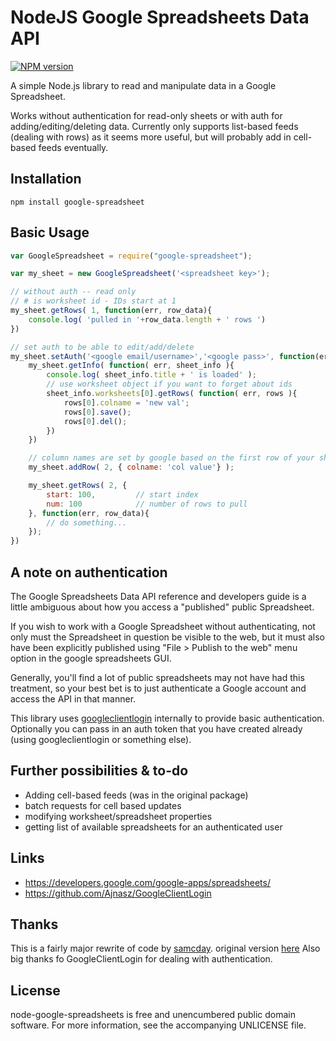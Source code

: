 # NodeJS Google Spreadsheets Data API

[![NPM version](https://badge.fury.io/js/google-spreadsheet.png)](http://badge.fury.io/js/google-spreadsheet)

A simple Node.js library to read and manipulate data in a Google Spreadsheet.

Works without authentication for read-only sheets or with auth for adding/editing/deleting data. Currently only supports list-based feeds (dealing with rows) as it seems more useful, but will probably add in cell-based feeds eventually.


## Installation

```
npm install google-spreadsheet
```


## Basic Usage

``` javascript
var GoogleSpreadsheet = require("google-spreadsheet");

var my_sheet = new GoogleSpreadsheet('<spreadsheet key>');

// without auth -- read only
// # is worksheet id - IDs start at 1
my_sheet.getRows( 1, function(err, row_data){
	console.log( 'pulled in '+row_data.length + ' rows ')
})

// set auth to be able to edit/add/delete
my_sheet.setAuth('<google email/username>','<google pass>', function(err){
	my_sheet.getInfo( function( err, sheet_info ){
		console.log( sheet_info.title + ' is loaded' );
		// use worksheet object if you want to forget about ids
		sheet_info.worksheets[0].getRows( function( err, rows ){
			rows[0].colname = 'new val';
			rows[0].save();
			rows[0].del();
		})
	})

	// column names are set by google based on the first row of your sheet
	my_sheet.addRow( 2, { colname: 'col value'} );

	my_sheet.getRows( 2, {
		start: 100,			// start index
		num: 100			// number of rows to pull
	}, function(err, row_data){
		// do something...
	});
})
```


## A note on authentication

The Google Spreadsheets Data API reference and developers guide is a little ambiguous about how you access a "published" public Spreadsheet.

If you wish to work with a Google Spreadsheet without authenticating, not only 
must the Spreadsheet in question be visible to the web, but it must also have 
been explicitly published using "File > Publish to the web" menu option in the google spreadsheets GUI.

Generally, you'll find a lot of public spreadsheets may not have had this 
treatment, so your best bet is to just authenticate a Google account and 
access the API in that manner.

This library uses [googleclientlogin](https://github.com/Ajnasz/GoogleClientLogin) internally to provide basic authentication. Optionally you can pass in an auth token that you have created already (using googleclientlogin or something else).


## Further possibilities & to-do

- Adding cell-based feeds (was in the original package)
- batch requests for cell based updates
- modifying worksheet/spreadsheet properties
- getting list of available spreadsheets for an authenticated user

## Links

- <https://developers.google.com/google-apps/spreadsheets/>
- <https://github.com/Ajnasz/GoogleClientLogin>


## Thanks
This is a fairly major rewrite of code by [samcday](https://github.com/samcday). original version [here](https://github.com/samcday/node-google-spreadsheets)
Also big thanks fo GoogleClientLogin for dealing with authentication.


## License
node-google-spreadsheets is free and unencumbered public domain software. For more information, see the accompanying UNLICENSE file.
